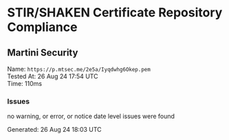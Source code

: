 # STIR/SHAKEN Certificate Repository Compliance

## Martini Security

Name: `https://p.mtsec.me/2e5a/Iyqdwhg6Okep.pem`\
Tested At: 26 Aug 24 17:54 UTC\
Time: 110ms

### Issues

no warning, or error, or notice date level issues were found

Generated: 26 Aug 24 18:03 UTC